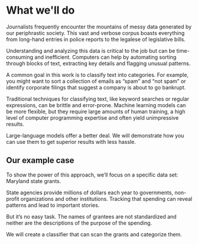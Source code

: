 # What we'll do

Journalists frequently encounter the mountains of messy data generated by our periphrastic society. This vast and verbose corpus boasts everything from long-hand entries in police reports to the legalese of legislative bills.

Understanding and analyzing this data is critical to the job but can be time-consuming and inefficient. Computers can help by automating sorting through blocks of text, extracting key details and flagging unusual patterns.

A common goal in this work is to classify text into categories. For example, you might want to sort a collection of emails as “spam” and “not spam” or identify corporate filings that suggest a company is about to go bankrupt.

Traditional techniques for classifying text, like keyword searches or regular expressions, can be brittle and error-prone. Machine learning models can be more flexible, but they require large amounts of human training, a high level of computer programming expertise and often yield unimpressive results.

Large-language models offer a better deal. We will demonstrate how you can use them to get superior results with less hassle.

## Our example case

To show the power of this approach, we’ll focus on a specific data set: Maryland state grants.

State agencies provide millions of dollars each year to governments, non-profit organizations and other institutions. Tracking that spending can reveal patterns and lead to important stories.

But it’s no easy task. The names of grantees are not standardized and neither are the descriptions of the purpose of the spending.

We will create a classifier that can scan the grants and categorize them.